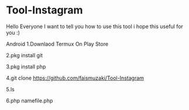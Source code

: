 # Tool-Instagram
Hello Everyone
I want to tell you how to use this tool i hope this useful for you :)

Android
1.Downlaod Termux On Play Store

2.pkg install git

3.pkg install php

4.git clone https://github.com/faismuzaki/Tool-Instagram

5.ls

6.php namefile.php
